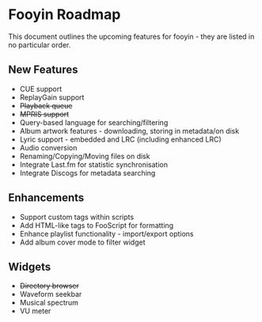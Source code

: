 # Fooyin Roadmap

This document outlines the upcoming features for fooyin - they are listed in no particular order.

## New Features

* CUE support
* ReplayGain support
* ~~Playback queue~~
* ~~MPRIS support~~
* Query-based language for searching/filtering
* Album artwork features - downloading, storing in metadata/on disk
* Lyric support - embedded and LRC (including enhanced LRC)
* Audio conversion
* Renaming/Copying/Moving files on disk
* Integrate Last.fm for statistic synchronisation
* Integrate Discogs for metadata searching

## Enhancements
* Support custom tags within scripts
* Add HTML-like tags to FooScript for formatting
* Enhance playlist functionality - import/export options
* Add album cover mode to filter widget

## Widgets

* ~~Directory browser~~
* Waveform seekbar
* Musical spectrum
* VU meter
